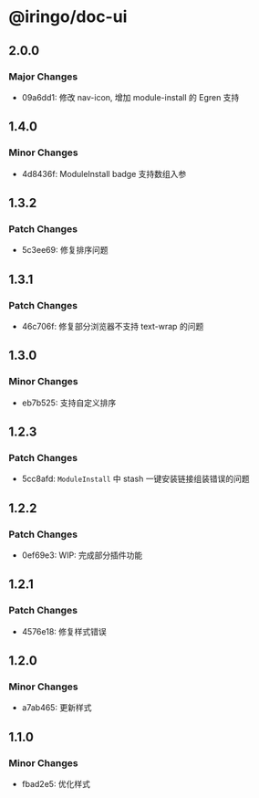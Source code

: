 # @iringo/doc-ui

## 2.0.0

### Major Changes

- 09a6dd1: 修改 nav-icon, 增加 module-install 的 Egren 支持

## 1.4.0

### Minor Changes

- 4d8436f: ModuleInstall badge 支持数组入参

## 1.3.2

### Patch Changes

- 5c3ee69: 修复排序问题

## 1.3.1

### Patch Changes

- 46c706f: 修复部分浏览器不支持 text-wrap 的问题

## 1.3.0

### Minor Changes

- eb7b525: 支持自定义排序

## 1.2.3

### Patch Changes

- 5cc8afd: `ModuleInstall` 中 stash 一键安装链接组装错误的问题

## 1.2.2

### Patch Changes

- 0ef69e3: WIP: 完成部分插件功能

## 1.2.1

### Patch Changes

- 4576e18: 修复样式错误

## 1.2.0

### Minor Changes

- a7ab465: 更新样式

## 1.1.0

### Minor Changes

- fbad2e5: 优化样式
